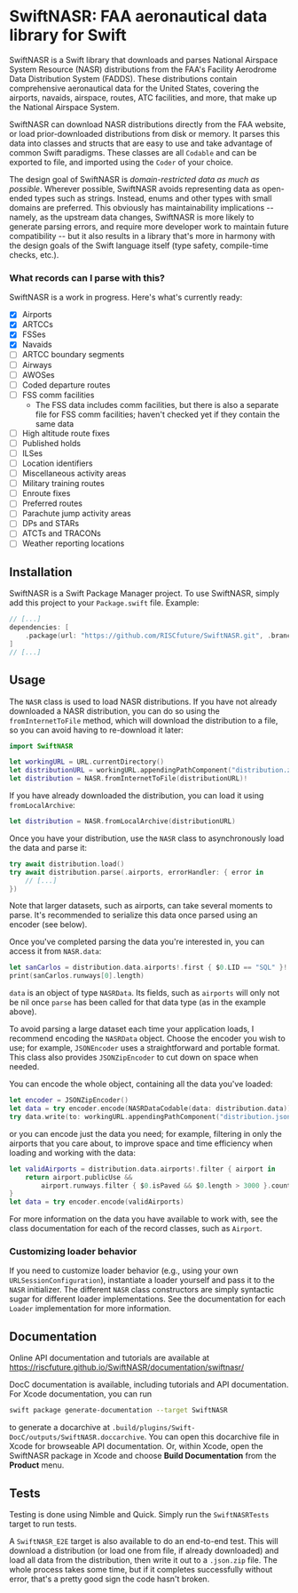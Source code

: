 # SwiftNASR: FAA aeronautical data library for Swift

SwiftNASR is a Swift library that downloads and parses National Airspace System
Resource (NASR) distributions from the FAA's Facility Aerodrome Data Distribution System
(FADDS). These distributions contain comprehensive aeronautical data for the United
States, covering the airports, navaids, airspace, routes, ATC facilities, and more, that
make up the National Airspace System.

SwiftNASR can download NASR distributions directly from the FAA website, or load
prior-downloaded distributions from disk or memory. It parses this data into classes and
structs that are easy to use and take advantage of common Swift paradigms. These
classes are all `Codable` and can be exported to file, and imported using the `Coder` of
your choice.

The design goal of SwiftNASR is _domain-restricted data as much as possible_. Wherever
possible, SwiftNASR avoids representing data as open-ended types such as strings.
Instead, enums and other types with small domains are preferred. This obviously has
maintainability implications -- namely, as the upstream data changes, SwiftNASR is more
likely to generate parsing errors, and require more developer work to maintain future
compatibility -- but it also results in a library that's more in harmony with the design goals
of the Swift language itself (type safety, compile-time checks, etc.).

### What records can I parse with this?

SwiftNASR is a work in progress. Here's what's currently ready:

- [x] Airports
- [x] ARTCCs
- [x] FSSes
- [x] Navaids
- [ ] ARTCC boundary segments
- [ ] Airways
- [ ] AWOSes
- [ ] Coded departure routes
- [ ] FSS comm facilities
  - The FSS data includes comm facilities, but there is also a separate file for FSS comm
    facilities; haven't checked yet if they contain the same data
- [ ] High altitude route fixes
- [ ] Published holds
- [ ] ILSes
- [ ] Location identifiers
- [ ] Miscellaneous activity areas
- [ ] Military training routes
- [ ] Enroute fixes
- [ ] Preferred routes
- [ ] Parachute jump activity areas
- [ ] DPs and STARs
- [ ] ATCTs and TRACONs
- [ ] Weather reporting locations

## Installation

SwiftNASR is a Swift Package Manager project. To use SwiftNASR, simply add this project
to your `Package.swift` file. Example:

```swift
// [...]
dependencies: [
    .package(url: "https://github.com/RISCfuture/SwiftNASR.git", .branch("master")),
]
// [...]
```

## Usage

The `NASR` class is used to load NASR distributions. If you have not already downloaded a
NASR distribution, you can do so using the `fromInternetToFile` method, which will
download the distribution to a file, so you can avoid having to re-download it later:

```swift
import SwiftNASR

let workingURL = URL.currentDirectory()
let distributionURL = workingURL.appendingPathComponent("distribution.zip")
let distribution = NASR.fromInternetToFile(distributionURL)!
```

If you have already downloaded the distribution, you can load it using
`fromLocalArchive`:

```swift
let distribution = NASR.fromLocalArchive(distributionURL)
```

Once you have your distribution, use the `NASR` class to asynchronously load the data and
parse it:

```swift
try await distribution.load()
try await distribution.parse(.airports, errorHandler: { error in
    // [...]
})
```

Note that larger datasets, such as airports, can take several moments to parse. It's
recommended to serialize this data once parsed using an encoder (see below).

Once you've completed parsing the data you're interested in, you can access it from
`NASR.data`:

```swift
let sanCarlos = distribution.data.airports!.first { $0.LID == "SQL" }!
print(sanCarlos.runways[0].length)
```

`data` is an object of type `NASRData`. Its fields, such as `airports` will only not be nil
once `parse` has been called for that data type (as in the example above).

To avoid parsing a large dataset each time your application loads, I recommend encoding
the `NASRData` object. Choose the encoder you wish to use; for example, `JSONEncoder`
uses a straightforward and portable format. This class also provides `JSONZipEncoder` to
cut down on space when needed.

You can encode the whole object, containing all the data you've loaded:

```swift
let encoder = JSONZipEncoder()
let data = try encoder.encode(NASRDataCodable(data: distribution.data))
try data.write(to: workingURL.appendingPathComponent("distribution.json.zip"))
```

or you can encode just the data you need; for example, filtering in only the airports that you
care about, to improve space and time efficiency when loading and working with the data:

```swift
let validAirports = distribution.data.airports!.filter { airport in
    return airport.publicUse &&
        airport.runways.filter { $0.isPaved && $0.length > 3000 }.count > 0
}
let data = try encoder.encode(validAirports)
```

For more information on the data you have available to work with, see the class
documentation for each of the record classes, such as `Airport`.

### Customizing loader behavior

If you need to customize loader behavior (e.g., using your own
`URLSessionConfiguration`), instantiate a loader yourself and pass it to the `NASR`
initializer. The different `NASR` class constructors are simply syntactic sugar for different
loader implementations. See the documentation for each `Loader` implementation for
more information.

## Documentation

Online API documentation and tutorials are available at
https://riscfuture.github.io/SwiftNASR/documentation/swiftnasr/

DocC documentation is available, including tutorials and API documentation. For
Xcode documentation, you can run

``` sh
swift package generate-documentation --target SwiftNASR
```

to generate a docarchive at
`.build/plugins/Swift-DocC/outputs/SwiftNASR.doccarchive`. You can open this
docarchive file in Xcode for browseable API documentation. Or, within Xcode,
open the SwiftNASR package in Xcode and choose **Build Documentation** from the
**Product** menu.

## Tests

Testing is done using Nimble and Quick. Simply run the `SwiftNASRTests` target to run
tests.

A `SwiftNASR_E2E` target is also available to do an end-to-end test. This will download a
distribution (or load one from file, if already downloaded) and load all data from the
distribution, then write it out to a `.json.zip` file. The whole process takes some time, but
if it completes successfully without error, that's a pretty good sign the code hasn't broken.
```

